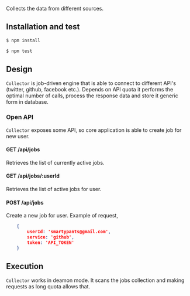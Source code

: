 Collects the data from different sources.

## Installation and test

```bash
$ npm install
```

```bash
$ npm test
```

## Design

``Collector`` is job-driven engine that is able to connect to different API's (twitter, github, facebook etc.). Depends on API quota it performs the optimal number of calls, process the response data and store it generic form in database.

### Open API

``Collector`` exposes some API, so core application is able to create job for new user.

#### GET /api/jobs

Retrieves the list of currently active jobs.

#### GET /api/jobs/:userId

Retrieves the list of active jobs for user.

#### POST /api/jobs

Create a new job for user. Example of request,

```json
	{
		userId: 'smartypants@gmail.com',
		service: 'github',
		token: 'API_TOKEN'
	}
```

## Execution

``Collector`` works in deamon mode. It scans the jobs collection and making requests as long quota allows that.